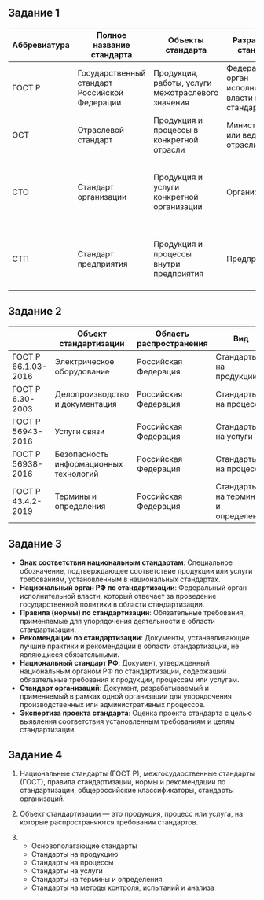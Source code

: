 ## Задание 1

| Аббревиатура | Полное название стандарта                     | Объекты стандарта                                 | Разработчик стандарта                                     | Пример стандарта                                                              |
| ------------ | --------------------------------------------- | ------------------------------------------------- | --------------------------------------------------------- | ----------------------------------------------------------------------------- |
| ГОСТ Р       | Государственный стандарт Российской Федерации | Продукция, работы, услуги межотраслевого значения | Федеральный орган исполнительной власти по стандартизации | ГОСТ 16504-81 «Система государственных испытаний продукции»                   |
| ОСТ          | Отраслевой стандарт                           | Продукция и процессы в конкретной отрасли         | Министерство или ведомство отрасли                        | ОСТ 1 00556-87 «Авиационная техника»                                          |
| СТО          | Стандарт организации                          | Продукция и услуги конкретной организации         | Организация                                               | СТО Газпром 2-3.5-051-2009 «Система проектной документации для строительства» |
| СТП          | Стандарт предприятия                          | Продукция и процессы внутри предприятия           | Предприятие                                               | СТП 123-2019 «Процедуры внутреннего контроля качества продукции»              |
## Задание 2

|                     | Объект стандартизации                  | Область распространения | Вид                                |
| ------------------- | -------------------------------------- | ----------------------- | ---------------------------------- |
| ГОСТ Р 66.1.03-2016 | Электрическое оборудование             | Российская Федерация    | Стандарты на продукцию             |
| ГОСТ Р 6.30-2003    | Делопроизводство и документация        | Российская Федерация    | Стандарты на процессы              |
| ГОСТ Р 56943-2016   | Услуги связи                           | Российская Федерация    | Стандарты на услуги                |
| ГОСТ Р 56938-2016   | Безопасность информационных технологий | Российская Федерация    | Стандарты на процессы              |
| ГОСТ Р 43.4.2-2019  | Термины и определения                  | Российская Федерация    | Стандарты на термины и определения |
## Задание 3

- **Знак соответствия национальным стандартам**: Специальное обозначение, подтверждающее соответствие продукции или услуги требованиям, установленным в национальных стандартах.
- **Национальный орган РФ по стандартизации**: Федеральный орган исполнительной власти, который отвечает за проведение государственной политики в области стандартизации.
- **Правила (нормы) по стандартизации**: Обязательные требования, применяемые для упорядочения деятельности в области стандартизации.
- **Рекомендации по стандартизации**: Документы, устанавливающие лучшие практики и рекомендации в области стандартизации, не являющиеся обязательными.
- **Национальный стандарт РФ**: Документ, утвержденный национальным органом РФ по стандартизации, содержащий обязательные требования к продукции, процессам или услугам.
- **Стандарт организаций**: Документ, разрабатываемый и применяемый в рамках одной организации для упорядочения производственных или административных процессов.
- **Экспертиза проекта стандарта**: Оценка проекта стандарта с целью выявления соответствия установленным требованиям и целям стандартизации.
## Задание 4
1. Национальные стандарты (ГОСТ Р), межгосударственные стандарты (ГОСТ), правила стандартизации, нормы и рекомендации по стандартизации, общероссийские классификаторы, стандарты организаций.

2.   Объект стандартизации — это продукция, процесс или услуга, на которые распространяются требования стандартов.

3.  
   - Основополагающие стандарты  
   - Стандарты на продукцию  
   - Стандарты на процессы  
   - Стандарты на услуги  
   - Стандарты на термины и определения  
   - Стандарты на методы контроля, испытаний и анализа